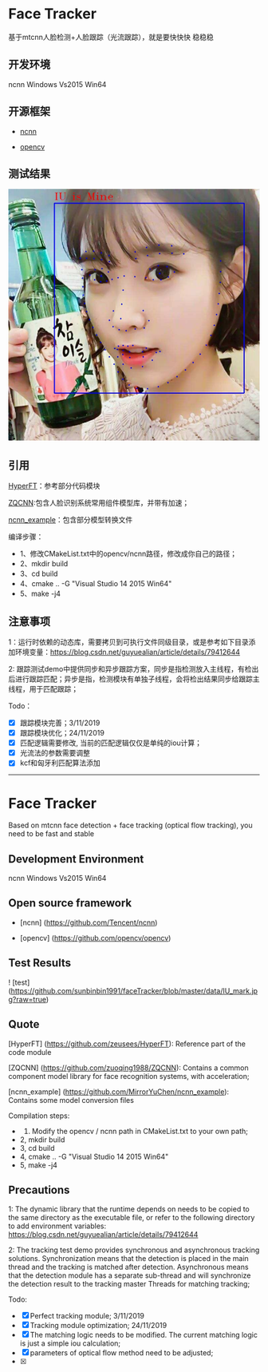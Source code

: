 # Face Tracker
基于mtcnn人脸检测+人脸跟踪（光流跟踪），就是要快快快 稳稳稳

## 开发环境
ncnn Windows Vs2015 Win64

## 开源框架
+ [ncnn](https://github.com/Tencent/ncnn)

+ [opencv](https://github.com/opencv/opencv)

## 测试结果
![test](https://github.com/sunbinbin1991/faceTracker/blob/master/data/IU_mark.jpg?raw=true)

## 引用
[HyperFT](https://github.com/zeusees/HyperFT)：参考部分代码模块

[ZQCNN](https://github.com/zuoqing1988/ZQCNN):包含人脸识别系统常用组件模型库，并带有加速；

[ncnn_example](https://github.com/MirrorYuChen/ncnn_example)：包含部分模型转换文件

编译步骤：

+ 1、修改CMakeList.txt中的opencv/ncnn路径，修改成你自己的路径；
+ 2、mkdir build
+ 3、cd build
+ 4、cmake .. -G "Visual Studio 14 2015 Win64"
+ 5、make -j4


## 注意事项

1：运行时依赖的动态库，需要拷贝到可执行文件同级目录，或是参考如下目录添加环境变量：https://blog.csdn.net/guyuealian/article/details/79412644

2: 跟踪测试demo中提供同步和异步跟踪方案，同步是指检测放入主线程，有检出后进行跟踪匹配；异步是指，检测模块有单独子线程，会将检出结果同步给跟踪主线程，用于匹配跟踪；

Todo：
- [x] 跟踪模块完善；3/11/2019
- [x] 跟踪模块优化；24/11/2019
- [x] 匹配逻辑需要修改, 当前的匹配逻辑仅仅是单纯的iou计算；
- [x] 光流法的参数需要调整
- [x] kcf和匈牙利匹配算法添加

---

# Face Tracker
Based on mtcnn face detection + face tracking (optical flow tracking), you need to be fast and stable

## Development Environment
ncnn Windows Vs2015 Win64

## Open source framework
+ [ncnn] (https://github.com/Tencent/ncnn)

+ [opencv] (https://github.com/opencv/opencv)

## Test Results
! [test] (https://github.com/sunbinbin1991/faceTracker/blob/master/data/IU_mark.jpg?raw=true)

## Quote
[HyperFT] (https://github.com/zeusees/HyperFT): Reference part of the code module

[ZQCNN] (https://github.com/zuoqing1988/ZQCNN): Contains a common component model library for face recognition systems, with acceleration;

[ncnn_example] (https://github.com/MirrorYuChen/ncnn_example): Contains some model conversion files

Compilation steps:

+ 1. Modify the opencv / ncnn path in CMakeList.txt to your own path;
+ 2, mkdir build
+ 3, cd build
+ 4, cmake .. -G "Visual Studio 14 2015 Win64"
+ 5, make -j4

## Precautions

1: The dynamic library that the runtime depends on needs to be copied to the same directory as the executable file, or refer to the following directory to add environment variables: https://blog.csdn.net/guyuealian/article/details/79412644

2: The tracking test demo provides synchronous and asynchronous tracking solutions. Synchronization means that the detection is placed in the main thread and the tracking is matched after detection. Asynchronous means that the detection module has a separate sub-thread and will synchronize the detection result to the tracking master Threads for matching tracking;

Todo:
- [x] Perfect tracking module; 3/11/2019
- [x] Tracking module optimization; 24/11/2019
- [x] The matching logic needs to be modified. The current matching logic is just a simple iou calculation;
- [x] parameters of optical flow method need to be adjusted;
- [x]